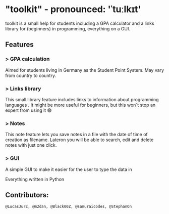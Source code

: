 # "toolkit" - pronounced: 'ˈtuːlkɪt'

toolkit is a small help for students including a GPA calculator and a links library for (beginners) in programming, everything on a GUI.

## Features

### > GPA calculation
Aimed for students living in Germany as the Student Point System. May vary from country to country.

### > Links library
This small library feature includes links to information about programming languages . It might be more useful for beginners, but this won´t stop an expert from using it :smile:

### > Notes
This note feature lets you save notes in a file with the date of time of creation as filename. Lateron you will be able to search, edit and delete notes with just one click.

### > GUI
A simple GUI to make it easier for the user to type the data in


Everything written in Python
## Contributors:
  ```@LucasJurc, @m2dan, @Black00Z, @samuraicodes, @StephanOn```
